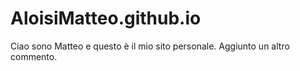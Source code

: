 # AloisiMatteo.github.io

Ciao sono Matteo e questo è il mio sito personale.
Aggiunto un altro commento.